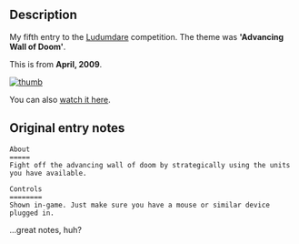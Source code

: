 ## Description

My fifth entry to the [Ludumdare](http://www.ludumdare.com/) competition. The theme was **'Advancing Wall of Doom'**.

This is from **April, 2009**.

[![thumb](https://raw.github.com/jhauberg/LD14/master/screenshot-thumb.png)](https://raw.github.com/jhauberg/LD14/master/screenshot.png)

You can also [watch it here](http://www.youtube.com/watch?v=3l4sWq4R7ZA).

## Original entry notes

```
About
=====
Fight off the advancing wall of doom by strategically using the units you have available.

Controls
========
Shown in-game. Just make sure you have a mouse or similar device plugged in.
```

...great notes, huh?